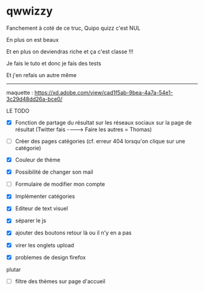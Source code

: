 # qwwizzy

Fanchement à coté de ce truc, Quipo quizz c'est NUL

En plus on est beaux

Et en plus on deviendras riche et ça c'est classe !!!

Je fais le tuto et donc je fais des tests

Et j'en refais un autre même

---


maquette : https://xd.adobe.com/view/cad1f5ab-9bea-4a7a-54e1-3c29d48dd26a-bce0/



LE TODO
- [x] Fonction de partage du résultat sur les réseaux sociaux sur la page de résultat (Twitter fais ----> Faire les autres = Thomas)

- [ ] Créer des pages catégories  (cf. erreur 404 lorsqu'on clique  sur une catégorie)

- [x] Couleur de thème

- [x] Possibilité de changer son mail

- [ ] Formulaire de modifier mon compte

- [x] Implémenter catégories

- [x] Editeur de text visuel

- [x] séparer le js
- [x] ajouter des boutons retour là ou il n'y en a pas
- [x] virer les onglets upload
- [x] problemes de design firefox

plutar

- [ ] filtre des thèmes sur page d'accueil
